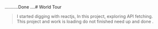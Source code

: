 ...........Done ....# World Tour

> I started digging with reactjs, In this project, exploring API fetching. 
This project
> and work is loading do not finished need up
and done . 
> 
